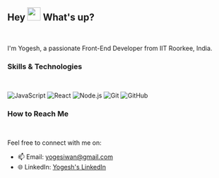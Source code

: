 ## Hey <img src="https://camo.githubusercontent.com/fa3b9292d0f2bfe0e30c0d8b0e0fb7ad611ffdf5452a610f621dbf137c3f5a5c/68747470733a2f2f656d6f6a69732e736c61636b6d6f6a69732e636f6d2f656d6f6a69732f696d616765732f313537373330353530352f373337332f68616e645f776176652e6769663f31353737333035353035" width="30px"> What's up?  
<br> <!-- Line break -->

I'm Yogesh, a passionate Front-End Developer from IIT Roorkee, India.

### Skills & Technologies  
<br> <!-- Line break -->

![JavaScript](https://img.shields.io/badge/JavaScript-F7DF1E?logo=javascript&logoColor=black&style=flat)
![React](https://img.shields.io/badge/React-20232A?logo=react&logoColor=61DAFB&style=flat)
![Node.js](https://img.shields.io/badge/Node.js-339933?logo=node.js&logoColor=white&style=flat)
![Git](https://img.shields.io/badge/Git-F05032?logo=git&logoColor=white&style=flat)
![GitHub](https://img.shields.io/badge/GitHub-181717?logo=github&logoColor=white&style=flat)

### How to Reach Me  
<br> <!-- Line break -->

Feel free to connect with me on:

- 📫 Email: [yogesiwan@gmail.com](mailto:yogesiwan@gmail.com)
- 🌐 LinkedIn: [Yogesh's LinkedIn](https://www.linkedin.com/in/yogesh-siwan-114699247/)
